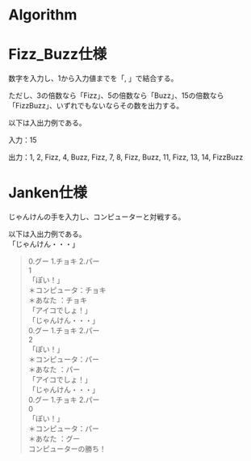 # Algorithm

# Fizz_Buzz仕様
数字を入力し、1から入力値までを「, 」で結合する。

ただし、3の倍数なら「Fizz」、5の倍数なら「Buzz」、15の倍数なら「FizzBuzz」、いずれでもないならその数を出力する。

以下は入出力例である。

入力：15

出力：1, 2, Fizz, 4, Buzz, Fizz, 7, 8, Fizz, Buzz, 11, Fizz, 13, 14, FizzBuzz

# Janken仕様
じゃんけんの手を入力し、コンピューターと対戦する。

以下は入出力例である。
<br>
「じゃんけん・・・」<br>
> 0.グー 1.チョキ 2.パー<br>
1<br>
「ぽい！」<br>
＊コンピュータ：チョキ<br>
＊あなた ：チョキ<br>
「アイコでしょ！」<br>
「じゃんけん・・・」<br>
> 0.グー 1.チョキ 2.パー<br>
2<br>
「ぽい！」<br>
＊コンピュータ：パー<br>
＊あなた ：パー<br>
「アイコでしょ！」<br>
「じゃんけん・・・」<br>
> 0.グー 1.チョキ 2.パー<br>
0<br>
「ぽい！」<br>
＊コンピュータ：パー<br>
＊あなた ：グー<br>
コンピューターの勝ち！<br>
